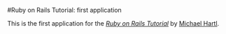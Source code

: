 #Ruby on Rails Tutorial: first application

This is the first application for the
[*Ruby on Rails Tutorial*](http://railstutorial.org)
by [Michael Hartl](http://michaelhartl.com/).
